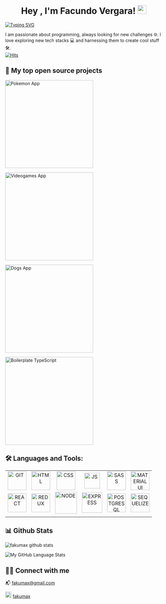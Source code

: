 <h1 align="center">
Hey , I'm Facundo Vergara! 
  <img src="https://media.giphy.com/media/hvRJCLFzcasrR4ia7z/giphy.gif" width="28">  
</h1>

[![Typing SVG](http://readme-typing-svg.herokuapp.com?color=7164F7&center=true&width=500&lines=Full-Stack+Web+Developer;Always+learning+new+things)](https://git.io/typing-svg)

I am passionate about programming, always looking for new challenges 🌐. I love exploring new tech stacks 💻 and harnessing them to create cool stuff  🛠️. 
<br/>
[![Hits](https://hits.seeyoufarm.com/api/count/incr/badge.svg?url=https%3A%2F%2Fgithub.com%2Ffakumax&count_bg=%23EE0E94&title_bg=%23555555&icon=github.svg&icon_color=%23E7E7E7&title=VISITS&edge_flat=false)](https://hits.seeyoufarm.com)

## 📘 My top open source projects


<p align="left">
  
 <a href="https://github.com/fakumax/videogames_app"><img width="282" src="https://denvercoder1-github-readme-stats.vercel.app/api/pin/?username=fakumax&repo=Pokemon_App&theme=react&bg_color=1F222E&title_color=F85D7F&icon_color=F8D866&hide_border=true&show_icons=false" alt="Pokemon App"></a>
  
 <a href="https://github.com/fakumax/videogames_app"><img width="282" src="https://denvercoder1-github-readme-stats.vercel.app/api/pin/?username=fakumax&repo=Videogames_App&theme=react&bg_color=1F222E&title_color=F85D7F&icon_color=F8D866&hide_border=true&show_icons=false" alt="Videogames App"></a>
  
 <a href="https://github.com/fakumax/videogames_app"><img width="282" src="https://denvercoder1-github-readme-stats.vercel.app/api/pin/?username=fakumax&repo=Dogs_App&theme=react&bg_color=1F222E&title_color=F85D7F&icon_color=F8D866&hide_border=true&show_icons=false" alt="Dogs App"></a>
 
 <a href="https://github.com/fakumax/videogames_app"><img width="282" src="https://denvercoder1-github-readme-stats.vercel.app/api/pin/?username=fakumax&repo=Boilerplate_TypeScript&theme=react&bg_color=1F222E&title_color=F85D7F&icon_color=F8D866&hide_border=true&show_icons=false" alt="Boilerplate TypeScript"></a>
</p>



## 🛠️ Languages and Tools:


|   |   |   |   |   |   |
| :------------: | :------------: | :------------: | :------------: | :------------: | :------------: |
|  <img src="https://user-images.githubusercontent.com/69209369/116449008-19391500-a830-11eb-832b-cb45d8ba1243.png" width="60" alt="GIT">	 | <img src="https://user-images.githubusercontent.com/69209369/116448789-e000a500-a82f-11eb-88f1-0936293d47bc.png" width="60" alt="HTML">  | <img src="https://user-images.githubusercontent.com/69209369/116448815-e858e000-a82f-11eb-939d-e6e93abb25c4.png" width="60" alt="CSS">  |  <img src="https://user-images.githubusercontent.com/69209369/116448732-d1b28900-a82f-11eb-942c-025060103d98.png" width="50" alt="JS"> | <img src="https://user-images.githubusercontent.com/69209369/116448879-f73f9280-a82f-11eb-8bef-b2b5bed7d173.png" width="60" alt="SASS">  |  <img src="https://material-ui.com/static/logo_raw.svg" width="60" alt="MATERIAL UI REACT"> |
| <img src="https://user-images.githubusercontent.com/69209369/116448711-ccedd500-a82f-11eb-8a08-b53db08f6156.png" width="60" alt="REACT">  |  <img src="https://user-images.githubusercontent.com/69209369/116448756-d9722d80-a82f-11eb-966c-a9f9f8cf41e8.png" width="60" alt="REDUX">   | <img src="https://user-images.githubusercontent.com/69209369/116448969-0e7e8000-a830-11eb-9246-fd0ed6226151.png" width="70" alt="NODE">  | <img src="https://user-images.githubusercontent.com/69209369/116449049-22c27d00-a830-11eb-86f8-649703272c4f.png" width="65" alt="EXPRESS">  | <img src="https://user-images.githubusercontent.com/69209369/116448947-06bedb80-a830-11eb-8d96-e34affa3ad6c.png" width="60" alt="POSTGRESQL">  |  <img src="https://sequelize.org/master/manual/asset/logo-small.png" width="60" alt="SEQUELIZE"> |
|   |   |   |   |   |   |   |


## 📊 Github Stats

![fakumax github stats](https://github-readme-stats.vercel.app/api?username=fakumax&-show_icons=true&theme=radical)

![My GitHub Language Stats](https://github-readme-stats.vercel.app/api/top-langs/?username=fakumax&langs_count=5&theme=radical)




## 🙋‍♂️ Connect with me

📬 fakumax@gmail.com

[<img src='https://content.linkedin.com/content/dam/me/business/en-us/amp/brand-site/v2/bg/LI-Bug.svg.original.svg' alt='linkedin' height='20'>](https://www.linkedin.com/in/fakumax) [fakumax](https://www.linkedin.com/in/fakumax)


